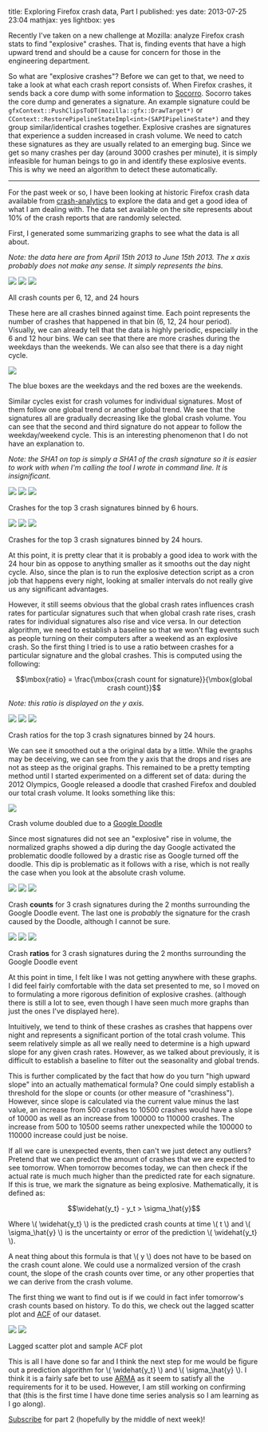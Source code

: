 title: Exploring Firefox crash data, Part I
published: yes
date: 2013-07-25 23:04
mathjax: yes
lightbox: yes

Recently I've taken on a new challenge at Mozilla: analyze Firefox crash stats
to find "explosive" crashes. That is, finding events that have a high upward
trend and should be a cause for concern for those in the engineering
department.

So what are "explosive crashes"? Before we can get to that, we need to take a
look at what each crash report consists of. When Firefox crashes, it sends back
a core dump with some information to [Socorro][socorro]. Socorro takes the core
dump and generates a signature. An example signature could be
`gfxContext::PushClipsToDT(mozilla::gfx::DrawTarget*)` or
`CContext::RestorePipelineStateImpl<int>(SAPIPipelineState*)` and they group
similar/identical crashes together. Explosive crashes are signatures that
experience a sudden increased in crash volume. We need to catch these signatures
as they are usually related to an emerging bug. Since we get so many crashes per
day (around 3000 crashes per minute), it is simply infeasible for human beings
to go in and identify these explosive events. This is why we need an algorithm
to detect these automatically.

[socorro]: https://github.com/mozilla/socorro

------------------------------------------------------------------------------

For the past week or so, I have been looking at historic Firefox crash data
available from [crash-analytics][ca] to explore the data and get a good idea
of what I am dealing with. The data set available on the site represents about
10% of the crash reports that are randomly selected. 

[ca]: https://crash-analysis.mozilla.com/crash_analysis/

First, I generated some summarizing graphs to see what the data is all about.

*Note: the data here are from April 15th 2013 to June 15th 2013. The x axis
probably does not make any sense. It simply represents the bins.*

<div class="center">
  <a href="/static/img/moz-crash-analytics/global-crash-6.png" rel="lightbox[gcc]" title="Crash counts binned by 6 hours"><img src="/static/img/moz-crash-analytics/thumbs/global-crash-6.png" /></a>
  <a href="/static/img/moz-crash-analytics/global-crash-12.png" rel="lightbox[gcc]" title="Crash counts binned by 12 hours"><img src="/static/img/moz-crash-analytics/thumbs/global-crash-12.png" /></a>
  <a href="/static/img/moz-crash-analytics/global-crash-24.png" rel="lightbox[gcc]" title="Crash counts binned by 24 hours"><img src="/static/img/moz-crash-analytics/thumbs/global-crash-24.png" /></a>
  <p>All crash counts per 6, 12, and 24 hours</p>
</div>

These here are all crashes binned against time. Each point represents the number
of crashes that happened in that bin (6, 12, 24 hour period). Visually, we can
already tell that the data is highly periodic, especially in the 6 and 12 hour
bins. We can see that there are more crashes during the weekdays than the
weekends. We can also see that there is a day night cycle. 

<div class="center">
  <a href="/static/img/moz-crash-analytics/global-crash-6-annotated.png" rel="lightbox[a1]" title="The blue boxes are the weekdays and the red boxes are the  weekends."><img src="/static/img/moz-crash-analytics/thumbs/global-crash-6-annotated.png" /></a>
  <p>The blue boxes are the weekdays and the red boxes are the weekends.</p>
</div>

Similar cycles exist for crash volumes for individual signatures. Most of them
follow one global trend or another global trend. We see that the signatures all
are gradually decreasing like the global crash volume. You can see that the
second and third signature do not appear to follow the weekday/weekend cycle.
This is an interesting phenomenon that I do not have an explanation to.

*Note: the SHA1 on top is simply a SHA1 of the crash signature so it is easier
to work with when I'm calling the tool I wrote in command line. It is
insignificant.*

<div class="center">
  <a href="/static/img/moz-crash-analytics/sig-1-crash-6.png" rel="lightbox[scc]" title="Crashes for a signature binned by 6 hours"><img src="/static/img/moz-crash-analytics/thumbs/sig-1-crash-6.png" /></a>
  <a href="/static/img/moz-crash-analytics/sig-2-crash-6.png" rel="lightbox[scc]" title="Crashes for a signature binned by 6 hours"><img src="/static/img/moz-crash-analytics/thumbs/sig-2-crash-6.png" /></a>
  <a href="/static/img/moz-crash-analytics/sig-3-crash-6.png" rel="lightbox[scc]" title="Crashes for a signature binned by 6 hours"><img src="/static/img/moz-crash-analytics/thumbs/sig-3-crash-6.png" /></a>
  <p>Crashes for the top 3 crash signatures binned by 6 hours.</p>
</div>
<div class="center">
  <a href="/static/img/moz-crash-analytics/sig-1-crash-24.png" rel="lightbox[scc]" title="Crashes for a signature binned by 24 hours"><img src="/static/img/moz-crash-analytics/thumbs/sig-1-crash-24.png" /></a>
  <a href="/static/img/moz-crash-analytics/sig-2-crash-24.png" rel="lightbox[scc]" title="Crashes for a signature binned by 24 hours"><img src="/static/img/moz-crash-analytics/thumbs/sig-2-crash-24.png" /></a>
  <a href="/static/img/moz-crash-analytics/sig-3-crash-24.png" rel="lightbox[scc]" title="Crashes for a signature binned by 24 hours"><img src="/static/img/moz-crash-analytics/thumbs/sig-3-crash-24.png" /></a>
  <p>Crashes for the top 3 crash signatures binned by 24 hours.</p>
</div>

At this point, it is pretty clear that it is probably a good idea to work with
the 24 hour bin as oppose to anything smaller as it smooths out the day night
cycle. Also, since the plan is to run the explosive detection script as a cron
job that happens every night, looking at smaller intervals do not really
give us any significant advantages.

However, it still seems obvious that the global crash rates influences crash
rates for particular signatures such that when global crash rate rises, crash
rates for individual signatures also rise and vice versa. In our detection
algorithm, we need to establish a baseline so that we won't flag events such as
people turning on their computers after a weekend as an explosive crash. So the
first thing I tried is to use a ratio between crashes for a particular
signature and the global crashes. This is computed using the following:

$$\mbox{ratio} = \frac{\mbox{crash count for signature}}{\mbox{global crash count}}$$

*Note: this ratio is displayed on the y axis.*

<div class="center">
  <a href="/static/img/moz-crash-analytics/sig-1-crash-24-norm.png" rel="lightbox[sccn]" title="Crash ratios for a signature binned by 24 hours"><img src="/static/img/moz-crash-analytics/thumbs/sig-1-crash-24-norm.png" /></a>
  <a href="/static/img/moz-crash-analytics/sig-2-crash-24-norm.png" rel="lightbox[sccn]" title="Crash ratios for a signature binned by 24 hours"><img src="/static/img/moz-crash-analytics/thumbs/sig-2-crash-24-norm.png" /></a>
  <a href="/static/img/moz-crash-analytics/sig-3-crash-24-norm.png" rel="lightbox[sccn]" title="Crash ratios for a signature binned by 24 hours"><img src="/static/img/moz-crash-analytics/thumbs/sig-3-crash-24-norm.png" /></a>
  <p>Crash ratios for the top 3 crash signatures binned by 24 hours.</p>
</div>

We can see it smoothed out a the original data by a little. While the graphs
may be deceiving, we can see from the y axis that the drops and rises are not
as steep as the original graphs. This remained to be a pretty tempting method
until I started experimented on a different set of data: during the 2012
Olympics, Google released a doodle that crashed Firefox and doubled our total
crash volume. It looks something like this:

<div class="center">
  <a href="/static/img/moz-crash-analytics/global-crash-olympics.png" rel="lightbox[a2]" title="Crash volume doubled due to a Google Doodle"><img src="/static/img/moz-crash-analytics/thumbs/global-crash-olympics.png" /></a>
  <p>Crash volume doubled due to a <a href="http://www.google.com/doodles/hurdles-2012" target="_blank" rel="nofollow">Google Doodle</a></p>
</div>

Since most signatures did not see an "explosive" rise in volume, the normalized
graphs showed a dip during the day Google activated the problematic doodle
followed by a drastic rise as Google turned off the doodle. This dip is
problematic as it follows with a rise, which is not really the case when you
look at the absolute crash volume.

<div class="center">
  <a href="/static/img/moz-crash-analytics/sig-1-crash-olympics.png" rel="lightbox[sccn]" title="Crashes for a signature binned by 24 hours during the around the Google Doodle event"><img src="/static/img/moz-crash-analytics/thumbs/sig-1-crash-olympics.png" /></a>
  <a href="/static/img/moz-crash-analytics/sig-2-crash-olympics.png" rel="lightbox[sccn]" title="Crashes for a signature binned by 24 hours during the around the Google Doodle event"><img src="/static/img/moz-crash-analytics/thumbs/sig-2-crash-olympics.png" /></a>
  <a href="/static/img/moz-crash-analytics/sig-3-crash-olympics.png" rel="lightbox[sccn]" title="Crashes for a signature binned by 24 hours during the around the Google Doodle event"><img src="/static/img/moz-crash-analytics/thumbs/sig-3-crash-olympics.png" /></a>
  <p>Crash <strong>counts</strong> for 3 crash signatures during the 2 months
    surrounding the Google Doodle event. The last one is <em>probably</em> the
    signature for the crash caused by the Doodle, although I cannot be sure.</p>
</div>

<div class="center">
  <a href="/static/img/moz-crash-analytics/sig-1-crash-olympics-norm.png" rel="lightbox[sccn]" title="Crash ratios for a signature binned by 24 hours during the around the Google Doodle event"><img src="/static/img/moz-crash-analytics/thumbs/sig-1-crash-olympics-norm.png" /></a>
  <a href="/static/img/moz-crash-analytics/sig-2-crash-olympics-norm.png" rel="lightbox[sccn]" title="Crash ratios for a signature binned by 24 hours during the around the Google Doodle event"><img src="/static/img/moz-crash-analytics/thumbs/sig-2-crash-olympics-norm.png" /></a>
  <a href="/static/img/moz-crash-analytics/sig-3-crash-olympics-norm.png" rel="lightbox[sccn]" title="Crash ratios for a signature binned by 24 hours during the around the Google Doodle event"><img src="/static/img/moz-crash-analytics/thumbs/sig-3-crash-olympics-norm.png" /></a>
  <p>Crash <strong>ratios</strong> for 3 crash signatures during the 2 months
    surrounding the Google Doodle event</p>
</div>

At this point in time, I felt like I was not getting anywhere with these graphs.
I did feel fairly comfortable with the data set presented to me, so I moved on
to formulating a more rigorous definition of explosive crashes. (although there
is still a lot to see, even though I have seen much more graphs than just the
ones I've displayed here).

Intuitively, we tend to think of these crashes as crashes that happens over
night and represents a significant portion of the total crash volume. This seem
relatively simple as all we really need to determine is a high upward slope for
any given crash rates. However, as we talked about previously, it is difficult
to establish a baseline to filter out the seasonality and global trends.

This is further complicated by the fact that how do you turn "high upward slope"
into an actually mathematical formula? One could simply establish a threshold
for the slope or counts (or other measure of "crashiness"). However, since slope
is calculated via the current value minus the last value, an increase from 500
crashes to 10500 crashes would have a slope of 10000 as well as an increase from
100000 to 110000 crashes. The increase from 500 to 10500 seems rather unexpected
while the 100000 to 110000 increase could just be noise.

If all we care is unexpected events, then can't we just detect any outliers?
Pretend that we can predict the amount of crashes that we are expected to see
tomorrow. When tomorrow becomes today, we can then check if the actual rate is
much much higher than the predicted rate for each signature. If this is true, we
mark the signature as being explosive. Mathematically, it is defined as:

$$\widehat{y_t} - y_t > \sigma_\hat{y}$$

Where \\( \widehat{y_t} \\) is the predicted crash counts at time \\( t \\) and
\\( \sigma_\hat{y} \\) is the uncertainty or error of the prediction 
\\( \widehat{y_t} \\).

A neat thing about this formula is that \\( y \\) does not have to be based on
the crash count alone. We could use a normalized version of the crash count,
the slope of the crash counts over time, or any other properties that we can
derive from the crash volume.

The first thing we want to find out is if we could in fact infer tomorrow's
crash counts based on history. To do this, we check out the lagged scatter plot
and [ACF][acf] of our dataset.

[acf]: https://en.wikipedia.org/wiki/Autocorrelation_function

<div class="center">
  <a href="/static/img/moz-crash-analytics/lagged-scatter-plot-1.png" rel="lightbox[acf]" title="Lagged scatter plot of 1 for crash data binned by 24 hours. r=0.70"><img src="/static/img/moz-crash-analytics/thumbs/lagged-scatter-plot-1.png" /></a>
  <a href="/static/img/moz-crash-analytics/sample-acf-1.png" rel="lightbox[acf]" title="ACF Plot for a week period."><img src="/static/img/moz-crash-analytics/thumbs/sample-acf-1.png" /></a>
  <p>Lagged scatter plot and sample ACF plot</p>
</div>

This is all I have done so far and I think the next step for me would be figure
out a prediction algorithm for \\( \widehat{y_t} \\) and 
\\( \sigma_\hat{y} \\). I think it is a fairly safe bet to use [ARMA][arma] as
it seem to satisfy all the requirements for it to be used. However, I am still
working on confirming that (this is the first time I have done time series
analysis so I am learning as I go along).

[arma]: http://en.wikipedia.org/wiki/Autoregressive%E2%80%93moving-average_model

[Subscribe][sub] for part 2 (hopefully by the middle of next week)!

[sub]: /blog/rss.xml
